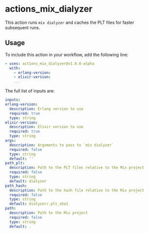 # actions_mix_dialyzer

This action runs `mix dialyzer` and caches the PLT files for faster subsequent runs.

## Usage

To include this action in your workflow, add the following line:

```yaml
- uses: actions_mix_dialyzer@v1.0.8-alpha
  with:
    - erlang-version:
    - elixir-version:
    ...
```

The full list of inputs are:

  ```yaml
inputs:
  erlang-version:
    description: Erlang version to use
    required: true
    type: string
  elixir-version:
    description: Elixir version to use
    required: true
    type: string
  args:
    description: Arguments to pass to `mix dialyzer`
    required: false
    type: string
    default: ''
  path_plt:
    description: Path to the PLT files relative to the Mix project
    required: false
    type: string
    default: dialyzer
  path_hash:
    description: Path to the hash file relative to the Mix project
    required: false
    type: string
    default: dialyzer/.plt_sha1
  path:
    description: Path to the Mix project
    required: false
    type: string
    default: .
```
